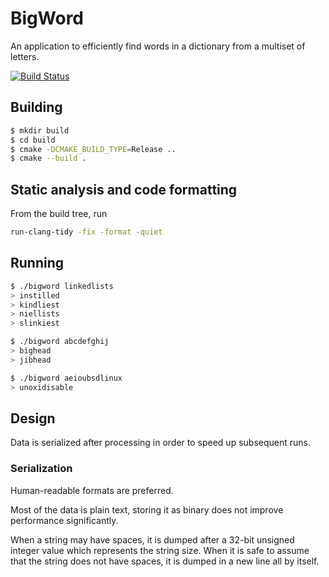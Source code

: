 # BigWord

An application to efficiently find words in a dictionary from a multiset of letters.

[![Build Status](https://travis-ci.com/bernardosulzbach/bigword.svg?branch=master)](https://travis-ci.com/bernardosulzbach/bigword)

## Building

```bash
$ mkdir build
$ cd build
$ cmake -DCMAKE_BUILD_TYPE=Release ..
$ cmake --build .
```

## Static analysis and code formatting

From the build tree, run

```bash
run-clang-tidy -fix -format -quiet
```

## Running

```bash
$ ./bigword linkedlists
> instilled
> kindliest
> niellists
> slinkiest

$ ./bigword abcdefghij
> bighead
> jibhead

$ ./bigword aeioubsdlinux
> unoxidisable
```

## Design

Data is serialized after processing in order to speed up subsequent runs.

### Serialization

Human-readable formats are preferred.

Most of the data is plain text, storing it as binary does not improve
performance significantly.

When a string may have spaces, it is dumped after a 32-bit unsigned integer
value which represents the string size. When it is safe to assume that the
string does not have spaces, it is dumped in a new line all by itself.
